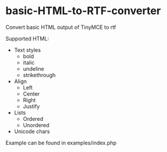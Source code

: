 # basic-HTML-to-RTF-converter
Convert basic HTML output of TinyMCE to rtf

Supported HTML:
- Text styles
  - bold
  - italic
  - undeline
  - strikethrough
- Align
  - Left
  - Center
  - Right
  - Justify
- Lists
  - Ordered
  - Unordered
- Unicode chars

Example can be found in examples/index.php